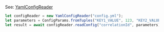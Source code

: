 
See: [YamlConfigReader](../../../toolkit_api/node/components/config/yaml_config_reader/)

```typescript
let configReader = new YamlConfigReader("config.yml");
let parameters = ConfigParams.fromTuples("KEY1_VALUE", 123, "KEY2_VALUE", "ABC");
let result = await configReader.readConfig("correlationId", parameters); // Result: key1=1234;key2=ABCD

```

